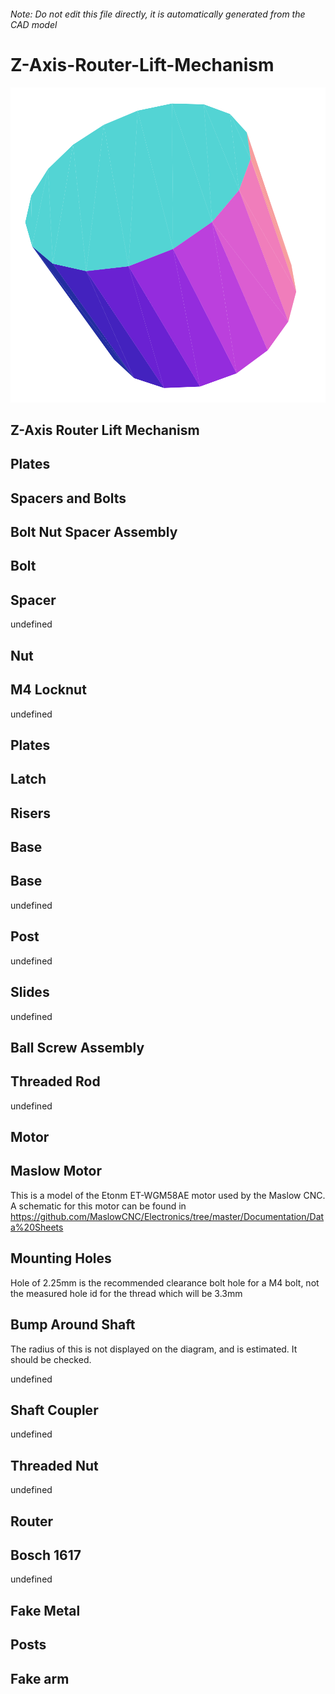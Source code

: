 ###### Note: Do not edit this file directly, it is automatically generated from the CAD model

# Z-Axis-Router-Lift-Mechanism

![](/project.svg)

## Z-Axis Router Lift Mechanism


## Plates


## Spacers and Bolts


## Bolt Nut Spacer Assembly


## Bolt


## Spacer


undefined


## Nut


## M4 Locknut


undefined


## Plates


## Latch


## Risers


## Base


## Base


undefined


## Post


undefined


## Slides


undefined


## Ball Screw Assembly


## Threaded Rod


undefined


## Motor


## Maslow Motor


This is a model of the Etonm ET-WGM58AE motor used by the Maslow CNC. A schematic for this motor can be found in https://github.com/MaslowCNC/Electronics/tree/master/Documentation/Data%20Sheets 


## Mounting Holes


Hole of 2.25mm is the recommended clearance bolt hole for a M4 bolt, not the measured hole id for the thread which will be 3.3mm 


## Bump Around Shaft


The radius of this is not displayed on the diagram, and is estimated. It should be checked.


undefined


## Shaft Coupler


undefined


## Threaded Nut


undefined


## Router


## Bosch 1617


undefined


## Fake Metal


## Posts


## Fake arm


